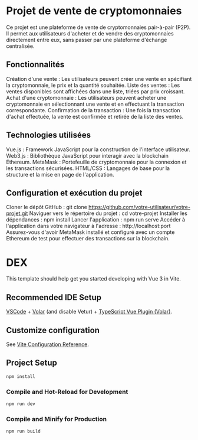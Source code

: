 # Projet de vente de cryptomonnaies
Ce projet est une plateforme de vente de cryptomonnaies pair-à-pair (P2P). Il permet aux utilisateurs d'acheter et de vendre des cryptomonnaies directement entre eux, sans passer par une plateforme d'échange centralisée.

## Fonctionnalités
Création d'une vente : Les utilisateurs peuvent créer une vente en spécifiant la cryptomonnaie, le prix et la quantité souhaitée.
Liste des ventes : Les ventes disponibles sont affichées dans une liste, triées par prix croissant.
Achat d'une cryptomonnaie : Les utilisateurs peuvent acheter une cryptomonnaie en sélectionnant une vente et en effectuant la transaction correspondante.
Confirmation de la transaction : Une fois la transaction d'achat effectuée, la vente est confirmée et retirée de la liste des ventes.

## Technologies utilisées
Vue.js : Framework JavaScript pour la construction de l'interface utilisateur.
Web3.js : Bibliothèque JavaScript pour interagir avec la blockchain Ethereum.
MetaMask : Portefeuille de cryptomonnaie pour la connexion et les transactions sécurisées.
HTML/CSS : Langages de base pour la structure et la mise en page de l'application.

## Configuration et exécution du projet
Cloner le dépôt GitHub : git clone https://github.com/votre-utilisateur/votre-projet.git
Naviguer vers le répertoire du projet : cd votre-projet
Installer les dépendances : npm install
Lancer l'application : npm run serve
Accéder à l'application dans votre navigateur à l'adresse : http://localhost:port
Assurez-vous d'avoir MetaMask installé et configuré avec un compte Ethereum de test pour effectuer des transactions sur la blockchain.

# DEX

This template should help get you started developing with Vue 3 in Vite.

## Recommended IDE Setup

[VSCode](https://code.visualstudio.com/) + [Volar](https://marketplace.visualstudio.com/items?itemName=Vue.volar) (and disable Vetur) + [TypeScript Vue Plugin (Volar)](https://marketplace.visualstudio.com/items?itemName=Vue.vscode-typescript-vue-plugin).

## Customize configuration

See [Vite Configuration Reference](https://vitejs.dev/config/).

## Project Setup

```sh
npm install
```

### Compile and Hot-Reload for Development

```sh
npm run dev
```

### Compile and Minify for Production

```sh
npm run build
```
